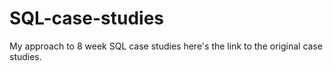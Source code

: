 # SQL-case-studies
My approach to 8 week SQL case studies
here's the link to the original case studies.

